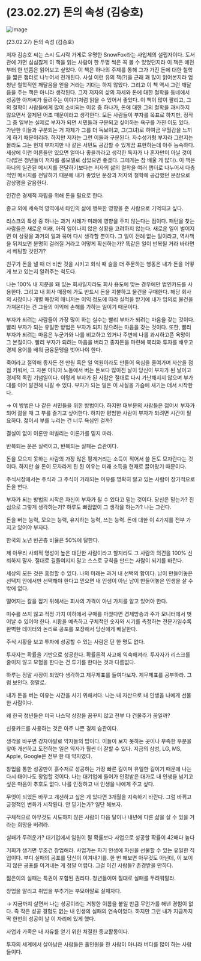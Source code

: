 # (23.02.27) 돈의 속성 (김승호)


![image](https://postfiles.pstatic.net/MjAyNTA0MDRfMTU4/MDAxNzQzNzYwMTkxMTY4.gMAWjbd1M4OWRgq7pDyuIVSgYhMhYGGgRLafJPTHqiUg.RmVg1tNHg2YPHZYebm0zQpYaw0vsqhTlshmoZ76pWPgg.PNG/image.png?type=w773)

(23.02.27) 돈의 속성 (김승호)

저자 김승호 씨는 스시 도시락 가게로 유명한 SnowFox라는 사업체의 설립자이다. 도서관에 가면 심심찮게 이 책을 읽는 사람이 한 두명 씩은 꼭 볼 수 있었던지라 이 책은 예전부터 한 번쯤은 읽어보고 싶었다. 이 책은 하나의 주제를 통해 그가 가진 돈에 대한 철학을 짧은 챕터로 나누어서 전개된다. 사실 이런 유의 책(?)을 근래 꽤 많이 읽어본지라 엄청난 철학적인 깨달음을 얻을 거라는 기대는 하지 않았다. 그리고 이 책 역시 그런 깨달음을 주는 책은 아니라 생각된다. 그저 저자의 삶의 자세와 돈에 대한 철학을 동네에서 성공한 아저씨가 들려주는 이야기처럼 읽을 수 있어서 좋았다. 이 책이 많이 팔리고, 그의 철학이 사람들에게 많이 소비되는 이유 중 하나가, 돈에 대한 그의 철학을 과시하지 않으면서 절제된 어조 때문이라고 생각한다. 모든 사람들이 부자를 목표로 하지만, 정작 그 중 일부는 실제로 부자가 되면 서민들과 구분되고 싶어하는 욕구를 가진 이도 있다. 가난한 이들과 구분되는 거 자체가 그를 더 독보이고, 그(그녀)로 하여금 우월감을 느끼게 하기 때문이리라. 하지만 저자는 그런 이들과 구분된다. 자수성가형 부자라 그런지는 몰라도 그는 현재 부자지만 나 같은 서민도 공감할 수 있게끔 표현하는데 아주 능숙하다. 세상에 이런 어른들만 있으면 얼마나 좋을까라고 생각한 독자가 나 혼자만이 아닐 것이다(많은 청년들이 저자를 롤모델로 삼았으면 좋겠다. 그에게는 참 배울 게 많다). 이 책은 하나의 일관된 메시지를 전달하기보다는 저자의 삶의 철학을 여러 챕터로 나누어서 다층적인 메시지를 전달하기 때문에 내가 좋았던 문장과 저자의 철학에 공감했던 문장으로 감상평을 갈음한다.

인간은 경제적 자립을 위해 돈을 필요로 한다.

종교 외에 세속적 영역에서 타인의 삶에 행복한 영향을 준 사람으로 기억되고 싶다.

리스크의 특성 중 하나는 과거 사례가 미래에 영향을 주지 않는다는 점이다. 패턴을 찾는 사람들은 새로운 미래, 아직 일어나지 않은 상황을 고려하지 않는다. 새로운 일이 벌어지면 이 상황을 과거의 일과 묶어 다시 생각할 뿐이다. 그 일이 전례 없는 일이라고, 역사책을 뒤져보면 분명히 걸러질 거라고 어떻게 확신하는가? 똑같은 일이 반복될 거라 바라면서 베팅할 것인가?

친구가 돈을 낼 때 더 비싼 것을 시키고 회식 때 술을 더 주문하는 행동은 내가 돈을 어떻게 보고 있는지 알려주는 척도다.

나는 100% 내 지분을 돼 있는 회사일지라도 회사 용도에 맞는 경우에만 법인카드를 사용한다. 그리고 내 회사 매장에 가도 반드시 돈을 지불하고 물건을 구매한다. 해당 회사의 사장이나 개별 매장의 매니저는 이익 정도에 따라 실적을 받기에 내가 임의로 물건을 가져온다는 건 그들의 이익에 손해를 가하는 일이기 때문이다.

부자가 되려는 사람들이 가장 많이 하는 실수는 빨리 부자가 되려는 마음을 갖는 것이다. 빨리 부자가 되는 유일한 방법은 부자가 되지 않으려는 마음을 갖는 것이다. 또한, 빨리 부자가 되려는 마음은 누군가와 나를 비교하고 있거나 주변에 나를 과시하고픈 욕망이 그 본질이다. 빨리 부자가 되려는 마음을 버리고 종자돈을 마련해 복리와 투자를 배우고 경제 용어를 배워 금융문맹을 벗어나야 한다.

죽어라고 절약해 종자돈 천 만원 혹은 일 억원이라도 만들어 욕심을 줄여가며 자산을 점점 키워서, 그 자본 이익이 노동에서 버는 돈보다 많아진 날이 당신이 부자가 된 날이고 경제적 독립 기념일이다. 이렇게 부자가 된 사람은 절대로 다시 가난해지지 않으며 부가 대를 이어 발전해 나갈 수 있다. 부자가 되는 일은 이 사실을 가슴에 새기는 데서 시작한다.

→ 이 방법은 나 같은 서민들을 위한 방법이다. 하지만 대부분의 사람들은 젊어서 부자가 되어 젊을 때 그 부를 즐기고 싶어한다. 하지만 평범한 사람이 부자가 되려면 시간이 필요하다. 젊어서 부를 누리는 건 너무 욕심인 걸까?

결실이 없이 이론만 떠벌리는 이론가를 믿지 마라.

반복되는 운은 실력이고, 반복되는 실패는 습관이다.

돈을 모으지 못하는 사람의 가장 많은 핑계거리는 소득이 적어서 쓸 돈도 모자란다는 것이다. 하지만 쓸 돈이 모자라게 된 된 이유는 미래 소득을 현재로 끌어왔기 때문이다.

주식시장에서는 주식과 그 주식이 거래되는 이유를 명확히 알고 있는 사람이 장기적으로 돈을 번다.

부자가 되는 방법의 시작은 자신이 부자가 될 수 있다고 믿는 것이다. 당신은 믿는가? 진심으로 그렇게 생각하는가? 하루도 빠짐없이 그 생각을 하는가? 나는 그런다.

돈을 버는 능력, 모으는 능력, 유지하는 능력, 쓰는 능력. 돈에 대한 이 4가지를 전부 가지고 있어야 부자다.

한국의 노년 빈곤층 비율은 50%에 달한다.

제 아무리 사회적 명성이 높은 대단한 사람이라고 할지라도 그 사람의 의견을 100% 신뢰하지 말자. 절대로 길들여지지 말고 스스로 규칙을 만드는 사람이 되기를 바란다.

세상의 모든 것은 흥정할 수 있다. 나의 미래는 과거 내 선택의 합이다. 남이 만들어놓은 선택지 안에서만 선택해야 한다고 믿으면 내 인생이 아닌 남이 만들어놓은 인생을 살 수밖에 없다.

떨어지는 칼을 잡기 위해서는 회사의 가격이 아닌 가치를 알고 있어야 한다.

미수를 쓰지 않고 적정 가치 이하에서 구매를 마쳤다면 경제방송과 주가 모니터에서 벗어날 수 있어야 한다. 시황을 예측하고 구체적인 숫자와 시기를 측정하는 전문가일수록 완벽한 데이터와 논리로 공포를 포장해서 당신에게 배달한다.

주식 시황을 보고 투자에 성공할 수 있는 사람은 단 한 명도 없다.

투자자는 확률을 기반으로 성공한다. 확률론적 사고에 익숙해져라. 투자자가 리스크를 줄이지 않고 모험을 한다는 건 투기를 한다는 것과 다름없다.

하루는 정말 사장이 되었다 생각하고 제무제표를 들여다보자. 제무제표를 공부하라. 그럼 보인다. 정말로.

내가 돈을 버는 이유는 시간을 사기 위해서다. 나는 내 자산으로 내 인생을 나에게 선물한 사람이다.

왜 한국 청년들은 미국 나스닥 상장을 꿈꾸지 않고 전부 다 건물주가 꿈일까?

신용카드를 사용하는 것은 아주 나쁜 경제 습관이다.

생각을 바꾸면 강자야말로 약자들의 밥이다. 이들이 보지 못하는 곳이나 부족한 부분을 찾아 개선하고 도전하는 일은 약자가 훨씬 더 잘할 수 있다. 지금의 삼성, LG, MS, Apple, Google은 전부 한 때 약자였다.

창업을 통한 성공만이 흙수저로 성공하는 가장 빠른 길이며 유일한 길이기 때문에 나는 다시 태어나도 창업할 것이다. 나는 대기업에 들어가 인정받은 대가로 내 인생을 넘기고 싶은 마음이 추호도 없다. 나를 인정하고 내 인생을 나에게 주고 싶다.

무엇이 되었든 바꾸고 개선하고 싶은 게 있다면 3개월을 지속하기 바란다. 그럼 바뀌고 긍정적인 변화가 시작된다. 안 믿기는가? 일단 해보자.

구체적으로 아무것도 시도하지 않은 사람이 다음 달이나 내년에 다른 삶을 살 수 있을 거라는 희망을 버려라.

실패가 두려운가? 대기업에서 임원이 될 확률보다 사업으로 성공할 확률이 42배다 높다

기회가 생기면 무조건 창업해라. 사업가는 자기 인생에 자신을 선물할 수 있는 유일한 직업이다. 부디 실패의 공포를 당신이 이겨내기를. 한 번 해보면 아무것도 아닌데, 이 보이지 않은 공포를 이겨내는 게 정말 어렵다. 그걸 이긴 사람들? 존경받을 만하다.

젊은이의 실패는 특권이 포함된 권리다. 청년들이여 절대로 실패를 두려워말라.

창업을 말리고 취업을 부추기는 부모야말로 실패자다.

→ 지금까지 살면서 나는 성공이라는 거창한 이름을 붙일 만큼 무언가를 해낸 경험이 없다. 즉 작은 성공 경험도 없는 내 인생의 실패의 연속이었다. 하지만 그런 내가 지금까지 딱 한번의 성공이 날 이 자리에 있게 했다.

사업과 가족은 내 자유를 얻기 위한 처절한 종교활동이다.

투자의 세계에서 살아남은 사람들은 홀인원을 한 사람이 아니라 버디를 많이 하는 사람들이다.


